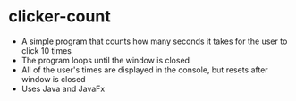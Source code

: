 # clicker-count
- A simple program that counts how many seconds it takes for the user to click 10 times
- The program loops until the window is closed
- All of the user's times are displayed in the console, but resets after window is closed
- Uses Java and JavaFx
